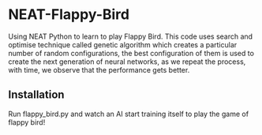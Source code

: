 # NEAT-Flappy-Bird
Using NEAT Python to learn to play Flappy Bird. This code uses search and optimise technique called genetic algorithm which creates a particular number of random configurations, the best configuration of them is used to create the next generation of neural networks, as we repeat the process, with time, we observe that the performance gets better.

## Installation
Run flappy_bird.py and watch an AI start training itself to play the game of flappy bird!
